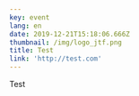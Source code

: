 ```yaml
---
key: event
lang: en
date: 2019-12-21T15:18:06.666Z
thumbnail: /img/logo_jtf.png
title: Test
link: 'http://test.com'
---
```

Test
